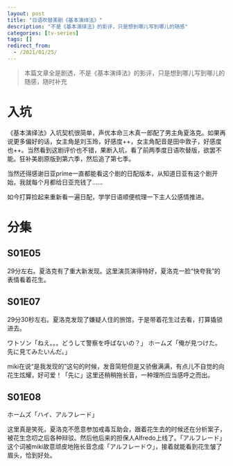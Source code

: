 ```yaml
---
layout: post
title: "日语吹替美剧《基本演绎法》"
description: "不是《基本演绎法》的影评，只是想到哪儿写到哪儿的随感"
categories: [tv-series]
tags: []
redirect_from:
  - /2021/01/25/
---
```


>本篇文章全是剧透，不是《基本演绎法》的影评，只是想到哪儿写到哪儿的随感，随时补充

# 入坑

《基本演绎法》入坑契机很简单，声优本命三木真一郎配了男主角夏洛克。如果再说更多偏好的话，女主角是刘玉玲，好感度++，女主角配音是田中敦子，好感度也++。当然看到这剧评价也不错，果断入坑，看了前两季度日语吹替版，欲罢不能。狂补美剧原版到第六季，然后追了第七季。

当然还得感谢日亚prime一直都能看这个剧的日配版本，从知道日亚有这个剧开始，我就每个月都给日亚充钱了……

如今打算捡起来重新看一遍日配，学学日语顺便梳理一下主人公感情推进。

# 分集

## S01E05

29分左右。夏洛克有了重大新发现。这里演员演得特好，夏洛克一脸“快夸我”的表情看着花生。

## S01E07

29分30秒左右。夏洛克发现了嫌疑人住的旅馆，于是带着花生过去看，打算撬锁进去。

ワトソン「ねえ。。。どうして警察を呼ばないの？」
ホームズ「俺が見つけた。先に見てみたいんだ。」

miki在说“是我发现的”这句的时候，发音简短但是又骄傲满满，有点儿不自觉的向花生炫耀，好可爱！「先に」这里还稍稍拖长音，一种理所应当感呼之而出。

## S01E08

ホームズ「ハイ、アルフレード」

这里真是笑死，夏洛克不愿意参加戒毒互助会，跟着花生去的时候还在分析案子，被花生念叨之后各种辩驳。然后他后来的担保人Alfredo上线了。「アルフレード」这个词被miki故意顽皮地拖长音念成「アルフレードウ」，接着就能看到花生皱了眉头，恰到好处。